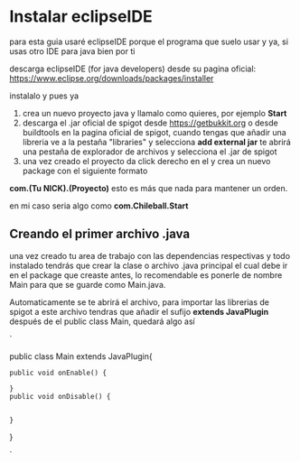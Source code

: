 
# Instalar eclipseIDE

para esta guia usaré eclipseIDE porque el programa que suelo usar y ya, si usas otro IDE para java bien por ti


descarga eclipseIDE (for java developers) desde su pagina oficial:
https://www.eclipse.org/downloads/packages/installer

instalalo y pues ya

1. crea un nuevo proyecto java y llamalo como quieres, por ejemplo **Start**
2. descarga el .jar oficial de spigot desde https://getbukkit.org o desde buildtools en la pagina oficial de spigot, cuando tengas que añadir una libreria ve a la pestaña "libraries" y selecciona **add external jar** te abrirá una pestaña de explorador de archivos y selecciona el .jar de spigot
3. una vez creado el proyecto da click derecho en el y crea un nuevo package con el siguiente formato

**com.(Tu NICK).(Proyecto)** esto es más que nada para mantener un orden.

en mi caso seria algo como **com.Chileball.Start**


## Creando el primer archivo .java

una vez creado tu area de trabajo con las dependencias respectivas y todo instalado tendrás que crear la clase o archivo .java principal el cual debe ir en el package que creaste antes, lo recomendable es ponerle de nombre Main para que se guarde como Main.java.

Automaticamente se te abrirá el archivo, para importar las librerias de spigot a este archivo tendras que añadir el sufijo **extends JavaPlugin** después de el public class Main, quedará algo así

`

public class Main extends JavaPlugin{
	
	public void onEnable() {
		
	}
	public void onDisable() {
		
		
	}
	
	
	
}

`

